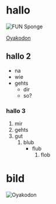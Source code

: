 # hallo

![FUN Sponge](https://external-content.duckduckgo.com/iu/?u=https%3A%2F%2Fvignette.wikia.nocookie.net%2Fspongebob%2Fimages%2F5%2F5a%2FF.U.N._094.jpg%2Frevision%2Flatest%3Fcb%3D20130327184528&f=1&nofb=1)

[Oyakodon](https://www.justonecookbook.com/oyakodon/ "Best Blog")

## hallo 2

* na
* wie
* gehts
  * dir
  * so?

### hallo 3

1. mir
1. gehts
1. gut
     1. blub
         * flub
              1. flob


# bild

![Oyakodon](https://4images.cgames.de/images/gamestar/4/no-mans-sky-next_6038483.jpg)

